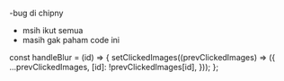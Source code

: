 -bug di chipny
- <Blur/> msih ikut semua 
- masih gak paham code ini

const handleBlur = (id) => {
  setClickedImages((prevClickedImages) => ({
    ...prevClickedImages,
    [id]: !prevClickedImages[id], 
  }));
};
